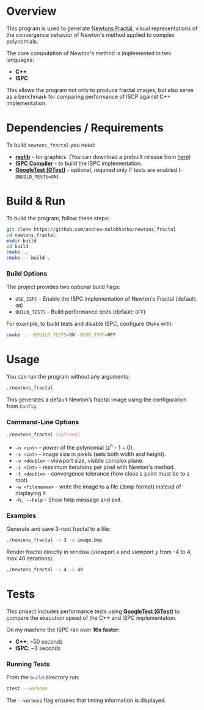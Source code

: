 # Overview
This program is used to generate [Newtons Fractal](https://en.wikipedia.org/wiki/Newton_fractal),
visual representations of the convergence behavior of Newton's method applied to complex polynomials.

The core computation of Newton's method is implemented in two languages:

- **C++**
- **ISPC**

This allows the program not only to produce fractal images, but also serve as
a benchmark for comparing performance of ISCP against C++ implementation.

# Dependencies / Requirements

To build `newtons_fractal` you need:
- **[raylib](https://www.raylib.com/)** - for graphics. (You can download a prebuilt release from [here](https://github.com/raysan5/raylib/releases))
- **[ISPC Compiler](https://ispc.github.io/)** - to build the ISPC implementation.
- **[GoogleTest (GTest)](https://github.com/google/googletest)** - optional, required only if tests are enabled (`-DBUILD_TESTS=ON`).

# Build & Run

To build the program, follow these steps:
```bash
git clone https://github.com/andrew-malokhatko/newtons_fractal
cd newtons_fractal
mkdir build
cd build
cmake ..
cmake -- build .
```

### Build Options
The project provides two optional build flags:
- `USE_ISPC` - Enable the ISPC implementation of Newton's Fractal (default: `ON`)
- `BUILD_TESTS` - Build performance tests (default: `OFF`)

For example, to build tests and disable ISPC, configure `CMake` with:
```bash
cmake .. -DBUILD_TESTS=ON -DUSE_ISPC=OFF
```

# Usage
You can run the program without any arguments:
```bash
./newtons_fractal
```

This generates a default Newton’s fractal image using the configuration from `Config`.

### Command-Line Options
```bash
./newtons_fractal [options]
```
- `-n <int>` - power of the polynomial (z<sup>n</sup> - 1 = 0).
- `-s <int>` - image size in pixels (sets both width and height).
- `-v <double>` - viewport size, visible complex plane.
- `-i <int>` - maximum iterations per pixel with Newton's method.
- `-t <double>` - convergence tolerance (how close a point must be to a root)
- `-w <filenamee>` - write the image to a file (.bmp format) instead of displaying it.
- `-h, --help` - Show help message and exit.

### Examples
Generate and save 3-root fractal to a file:
```bash
./newtons_fractal -n 3 -w image.bmp
```

Render fractal directly in window (viewport.x and viewport.y from -4 to 4, max 40 iterations):
```bash
./newtons_fractal -v 4 -i 40
```

# Tests
This project includes performance tests using **[GoogleTest (GTest)](https://github.com/google/googletest)** to
compare the execution speed of the C++ and ISPC implementation.

On my machine the ISPC ran over **16x faster**:
- **C++**: ~50 seconds
- **ISPC**: ~3 seconds

### Running Tests
From the `build` directory run:
```bash
ctest --verbose
```
The `--verbose` flag ensures that timing information is displayed.